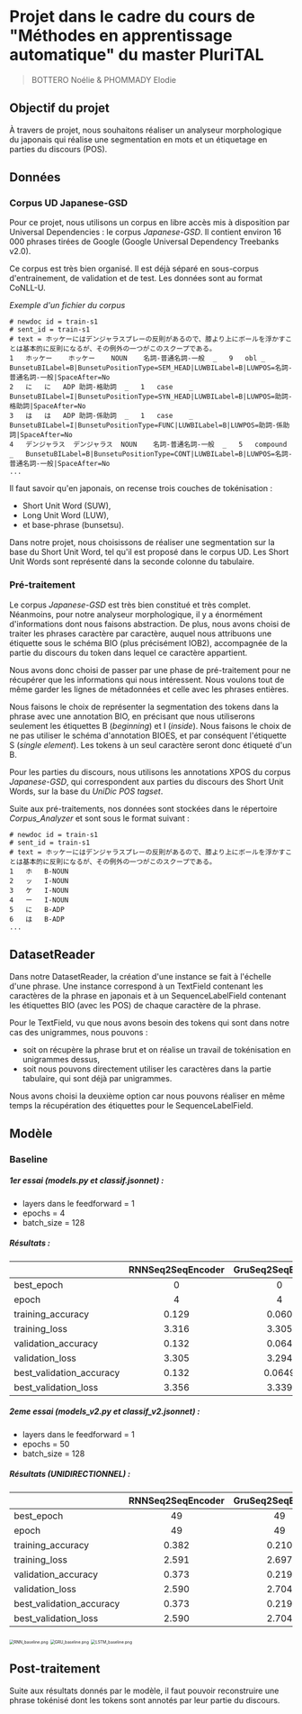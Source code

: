 # Projet dans le cadre du cours de "Méthodes en apprentissage automatique" du master PluriTAL

> BOTTERO Noélie & PHOMMADY Elodie



## Objectif du projet

À travers de projet, nous souhaitons réaliser un analyseur morphologique du japonais qui réalise une segmentation en mots et un étiquetage en parties du discours (POS). 



## Données

### Corpus UD Japanese-GSD

Pour ce projet, nous utilisons un corpus en libre accès mis à disposition par Universal Dependencies : le corpus *Japanese-GSD*. Il contient environ 16 000 phrases tirées de Google (Google Universal Dependency Treebanks v2.0).  

Ce corpus est très bien organisé. Il est déjà séparé en sous-corpus d'entrainement, de validation et de test. Les données sont au format CoNLL-U.

*Exemple d'un fichier du corpus*

```conllu
# newdoc id = train-s1
# sent_id = train-s1
# text = ホッケーにはデンジャラスプレーの反則があるので、膝より上にボールを浮かすことは基本的に反則になるが、その例外の一つがこのスクープである。
1	ホッケー	ホッケー	NOUN	名詞-普通名詞-一般	_	9	obl	_	BunsetuBILabel=B|BunsetuPositionType=SEM_HEAD|LUWBILabel=B|LUWPOS=名詞-普通名詞-一般|SpaceAfter=No
2	に	に	ADP	助詞-格助詞	_	1	case	_	BunsetuBILabel=I|BunsetuPositionType=SYN_HEAD|LUWBILabel=B|LUWPOS=助詞-格助詞|SpaceAfter=No
3	は	は	ADP	助詞-係助詞	_	1	case	_	BunsetuBILabel=I|BunsetuPositionType=FUNC|LUWBILabel=B|LUWPOS=助詞-係助詞|SpaceAfter=No
4	デンジャラス	デンジャラス	NOUN	名詞-普通名詞-一般	_	5	compound	_	BunsetuBILabel=B|BunsetuPositionType=CONT|LUWBILabel=B|LUWPOS=名詞-普通名詞-一般|SpaceAfter=No
...
```

Il faut savoir qu'en japonais, on recense trois couches de tokénisation :

- Short Unit Word (SUW), 
- Long Unit Word (LUW), 
- et base-phrase (bunsetsu).

Dans notre projet, nous choisissons de réaliser une segmentation sur la base du Short Unit Word, tel qu'il est proposé dans le corpus UD. Les Short Unit Words sont représenté dans la seconde colonne du tabulaire.   



### Pré-traitement

Le corpus *Japanese-GSD* est très bien constitué et très complet. Néanmoins, pour notre analyseur morphologique, il y a énormément d'informations dont nous faisons abstraction. De plus, nous avons choisi de traiter les phrases caractère par caractère, auquel nous attribuons une étiquette sous le schéma BIO (plus précisément IOB2), accompagnée de la partie du discours du token dans lequel ce caractère appartient. 

Nous avons donc choisi de passer par une phase de pré-traitement pour ne récupérer que les informations qui nous intéressent. Nous voulons tout de même garder les lignes de métadonnées et celle avec les phrases entières. 

Nous faisons le choix de représenter la segmentation des tokens dans la phrase avec une annotation BIO, en précisant que nous utiliserons seulement les étiquettes B (*beginning*) et I (*inside*). Nous faisons le choix de ne pas utiliser le schéma d'annotation BIOES, et par conséquent l'étiquette S (*single element*). Les tokens à un seul caractère seront donc étiqueté d'un B. 

Pour les parties du discours, nous utilisons les annotations XPOS du corpus *Japanese-GSD*, qui correspondent aux parties du discours des Short Unit Words, sur la base du *UniDic POS tagset*. 

Suite aux pré-traitements, nos données sont stockées dans le répertoire *Corpus_Analyzer* et sont sous le format suivant : 

```text
# newdoc id = train-s1
# sent_id = train-s1
# text = ホッケーにはデンジャラスプレーの反則があるので、膝より上にボールを浮かすことは基本的に反則になるが、その例外の一つがこのスクープである。
1	ホ	B-NOUN
2	ッ	I-NOUN
3	ケ	I-NOUN
4	ー	I-NOUN
5	に	B-ADP
6	は	B-ADP
...
```



## DatasetReader

Dans notre DatasetReader, la création d'une instance se fait à l'échelle d'une phrase. Une instance correspond à un TextField contenant les caractères de la phrase en japonais et à un SequenceLabelField contenant les étiquettes BIO (avec les POS) de chaque caractère de la phrase.

Pour le TextField, vu que nous avons besoin des tokens qui sont dans notre cas des unigrammes, nous pouvons : 

- soit on récupère la phrase brut et on réalise un travail de tokénisation en unigrammes dessus, 
- soit nous pouvons directement utiliser les caractères dans la partie tabulaire, qui sont déjà par unigrammes. 

Nous avons choisi la deuxième option car nous pouvons réaliser en même temps la récupération des étiquettes pour le SequenceLabelField.



## Modèle

### Baseline

##### 1er essai (models.py et classif.jsonnet) :

- layers dans le feedforward = 1
- epochs = 4
- batch_size = 128

##### Résultats :

|                          | RNNSeq2SeqEncoder | GruSeq2SeqEncoder | LstmSeq2SeqEncoder |
| :----------------------- | :---------------: | :---------------: | :----------------: |
| best_epoch               |         0         |         0         |         4          |
| epoch                    |         4         |         4         |         4          |
| training_accuracy        |       0.129       |       0.060       |       0.076        |
| training_loss            |       3.316       |       3.305       |       3.302        |
| validation_accuracy      |       0.132       |       0.064       |       0.106        |
| validation_loss          |       3.305       |       3.294       |       3.296        |
| best_validation_accuracy |       0.132       |      0.0649       |       0.106        |
| best_validation_loss     |       3.356       |       3.339       |       3.296        |



##### 2eme essai (models_v2.py et classif_v2.jsonnet) :

- layers dans le feedforward = 1
- epochs = 50
- batch_size = 128

##### Résultats (UNIDIRECTIONNEL) :

|                          | RNNSeq2SeqEncoder | GruSeq2SeqEncoder | LstmSeq2SeqEncoder |
| :----------------------- | :---------------: | :---------------: | :----------------: |
| best_epoch               |        49         |        49         |         49         |
| epoch                    |        49         |        49         |         49         |
| training_accuracy        |       0.382       |       0.210       |       0.393        |
| training_loss            |       2.591       |       2.697       |       2.756        |
| validation_accuracy      |       0.373       |       0.219       |       0.375        |
| validation_loss          |       2.590       |       2.704       |       2.745        |
| best_validation_accuracy |       0.373       |       0.219       |       0.375        |
| best_validation_loss     |       2.590       |       2.704       |       2.745        |

<img src="/img/RNN_baseline.png" alt="RNN_baseline.png" style="zoom:50%;" />

<img src="/img/GRU_baseline.png" alt="GRU_baseline.png" style="zoom:50%;" />

<img src="/img/LSTM_baseline.png" alt="LSTM_baseline.png" style="zoom:50%;" />







## Post-traitement

Suite aux résultats donnés par le modèle, il faut pouvoir reconstruire une phrase tokénisé dont les tokens sont annotés par leur partie du discours.